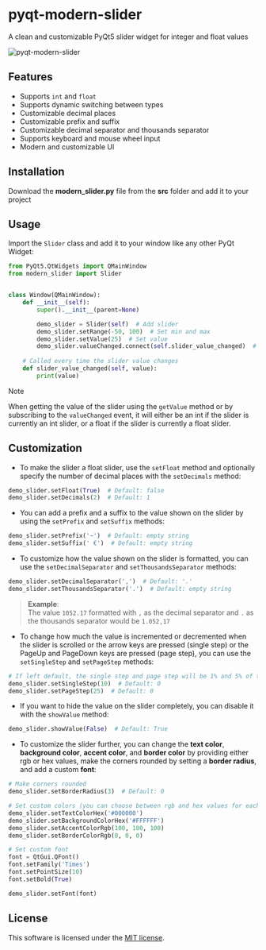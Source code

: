 # pyqt-modern-slider
A clean and customizable PyQt5 slider widget for integer and float values

![pyqt-modern-slider](https://github.com/niklashenning/pyqt-modern-slider/assets/58544929/b741e06c-1efa-44c8-8c7e-e35ca1c0f348)

## Features
* Supports `int` and `float`
* Supports dynamic switching between types
* Customizable decimal places
* Customizable prefix and suffix
* Customizable decimal separator and thousands separator
* Supports keyboard and mouse wheel input
* Modern and customizable UI

## Installation
Download the **modern_slider.py** file from the **src** folder and add it to your project

## Usage
Import the `Slider` class and add it to your window like any other PyQt Widget:
```python
from PyQt5.QtWidgets import QMainWindow
from modern_slider import Slider


class Window(QMainWindow):
    def __init__(self):
        super().__init__(parent=None)

        demo_slider = Slider(self)  # Add slider
        demo_slider.setRange(-50, 100)  # Set min and max
        demo_slider.setValue(25)  # Set value
        demo_slider.valueChanged.connect(self.slider_value_changed)  # Connect change event
    
    # Called every time the slider value changes
    def slider_value_changed(self, value):
        print(value)
```

> [!NOTE]
> When getting the value of the slider using the `getValue` method or by subscribing to the `valueChanged` event, it will either be an int if the slider is currently an int slider, or a float if the slider is currently a float slider.

## Customization

* To make the slider a float slider, use the `setFloat` method and optionally specify the number of decimal places with the `setDecimals` method:
```python
demo_slider.setFloat(True)  # Default: false
demo_slider.setDecimals(2)  # Default: 1
```

* You can add a prefix and a suffix to the value shown on the slider by using the `setPrefix` and `setSuffix` methods:
```python
demo_slider.setPrefix('~')  # Default: empty string
demo_slider.setSuffix(' €')  # Default: empty string
```

* To customize how the value shown on the slider is formatted, you can use the `setDecimalSeparator` and `setThousandsSeparator` methods:
```python
demo_slider.setDecimalSeparator(',')  # Default: '.'
demo_slider.setThousandsSeparator('.')  # Default: empty string
```
> **Example**: <br>The value `1052.17` formatted with `,` as the decimal separator and `.` as the thousands separator would be `1.052,17`

* To change how much the value is incremented or decremented when the slider is scrolled or the arrow keys are pressed (single step) or the PageUp and PageDown keys are pressed (page step), you can use the `setSingleStep` and `setPageStep` methods:
```python
# If left default, the single step and page step will be 1% and 5% of the slider's value range
demo_slider.setSingleStep(10)  # Default: 0
demo_slider.setPageStep(25)  # Default: 0
```

* If you want to hide the value on the slider completely, you can disable it with the `showValue` method:
```python
demo_slider.showValue(False)  # Default: True
```

* To customize the slider further, you can change the **text color**, **background color**, **accent color**, and **border color** by providing either rgb or hex values, make the corners rounded by setting a **border radius**, and add a custom **font**:
```python
# Make corners rounded
demo_slider.setBorderRadius(3)  # Default: 0

# Set custom colors (you can choose between rgb and hex values for each color)
demo_slider.setTextColorHex('#000000')
demo_slider.setBackgroundColorHex('#FFFFFF')
demo_slider.setAccentColorRgb(100, 100, 100)
demo_slider.setBorderColorRgb(0, 0, 0)

# Set custom font
font = QtGui.QFont()
font.setFamily('Times')
font.setPointSize(10)
font.setBold(True)

demo_slider.setFont(font)
```

## License
This software is licensed under the [MIT license](LICENSE).
